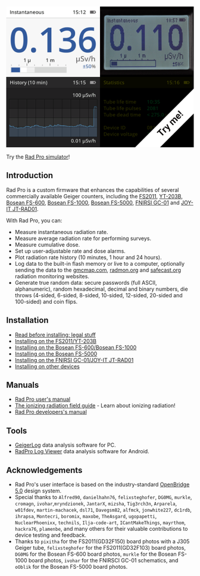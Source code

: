 [![Rad Pro Simulator - Try me!](docs/img/radpro-title-tryme.png)](https://gissio.github.io/radpro/simulator/)

Try the [Rad Pro simulator](https://gissio.github.io/radpro/simulator/)!

## Introduction

Rad Pro is a custom firmware that enhances the capabilities of several commercially available Geiger counters, including the [FS2011](docs/devices/FS2011/install.md), [YT-203B](docs/devices/FS2011/install.md), [Bosean FS-600](docs/devices/Bosean%20FS-600,%20FS-1000/install.md), [Bosean FS-1000](docs/devices/Bosean%20FS-600,%20FS-1000/install.md), [Bosean FS-5000](docs/devices/Bosean%20FS-5000/install.md), [FNIRSI GC-01](docs/devices/FNIRSI%20GC-01/install.md) and [JOY-IT JT-RAD01](https://joy-it.net/en/products/JT-RAD01).

With Rad Pro, you can:

* Measure instantaneous radiation rate.
* Measure average radiation rate for performing surveys.
* Measure cumulative dose.
* Set up user-adjustable rate and dose alarms.
* Plot radiation rate history (10 minutes, 1 hour and 24 hours).
* Log data to the built-in flash memory or live to a computer, optionally sending the data to the [gmcmap.com](https://gmcmap.com), [radmon.org](https://radmon.org) and [safecast.org](https://map.safecast.org) radiation monitoring websites.
* Generate true random data: secure passwords (full ASCII, alphanumeric), random hexadecimal, decimal and binary numbers, die throws (4-sided, 6-sided, 8-sided, 10-sided, 12-sided, 20-sided and 100-sided) and coin flips.

## Installation

* [Read before installing: legal stuff](docs/legal.md)
* [Installing on the FS2011/YT-203B](docs/devices/FS2011/install.md)
* [Installing on the Bosean FS-600/Bosean FS-1000](docs/devices/Bosean%20FS-600,%20FS-1000/install.md)
* [Installing on the Bosean FS-5000](docs/devices/Bosean%20FS-5000/install.md)
* [Installing on the FNIRSI GC-01/JOY-IT JT-RAD01](docs/devices/FNIRSI%20GC-01/install.md)
* [Installing on other devices](docs/install-other.md)

## Manuals

* [Rad Pro user's manual](docs/manual.md)
* [The ionizing radiation field guide](docs/field-guide.md) - Learn about ionizing radiation!
* [Rad Pro developers's manual](docs/developers.md)

## Tools

* [GeigerLog](https://sourceforge.net/projects/geigerlog/) data analysis software for PC.
* [RadPro Log Viewer](https://github.com/mayrthom/RadPro-LogViewer) data analysis software for Android.

## Acknowledgements

* Rad Pro's user interface is based on the industry-standard [OpenBridge 5.0](https://www.openbridge.no/) design system.
* Special thanks to `Alfred90`, `danielhahn76`, `felixsteghofer`, `DG0MG`, `murkle`, `cromagn`, `ivohar`,`mryndzionek`, `JantarX`,  `mizsha`, `Tig3rch3n`, `Arparela`, `w01fdev`, `martin-machacek`, `dsl71`, `Davegsm82`, `alfmck`, `jonwhite227`, `dc1rdb`, `ihrapsa`, `Montecri`, `boromix`, `maxobe`, `TheAsgard`, `ugopapetti`, `NuclearPhoenixx`, `technils`, `Ilja-code-art`, `ICantMakeThings`, `mayrthom`, `hackra76`, `plamenbe`, and many others for their valuable contributions to device testing and feedback.
* Thanks to `pixitha` for the FS2011(GD32F150) board photos with a J305 Geiger tube, `felixsteghofer` for the FS2011(GD32F103) board photos, `DG0MG` for the Bosean FS-600 board photos, `murkle` for the Bosean FS-1000 board photos, `ivohar` for the FNIRSCI GC-01 schematics, and `oOblik` for the Bosean FS-5000 board photos.
